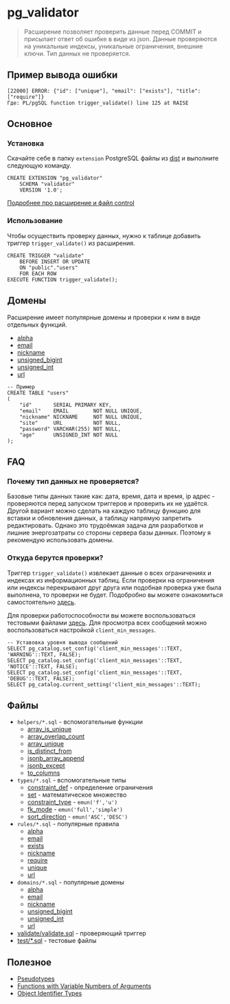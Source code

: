 # pg_validator

> Расширение позволяет проверить данные перед COMMIT и присылает ответ об ошибке в виде из json.
> Данные проверяются на уникальные индексы, уникальные ограничения, внешние ключи. Тип данных не
> проверяется.

## Пример вывода ошибки

```
[22000] ERROR: {"id": ["unique"], "email": ["exists"], "title": ["require"]}
Где: PL/pgSQL function trigger_validate() line 125 at RAISE
```

## Основное

### Установка

Скачайте себе в папку `extension` PostgreSQL файлы из [dist](./dist) и выполните следующую команду.

```postgresql
CREATE EXTENSION "pg_validator"
    SCHEMA "validator"
    VERSION '1.0';
```

[Подробнее про расширение и файл control](https://postgrespro.ru/docs/postgresql/14/extend-extensions)

### Использование

Чтобы осуществить проверку данных, нужно к таблице добавить триггер `trigger_validate()` из
расширения.

```postgresql
CREATE TRIGGER "validate"
    BEFORE INSERT OR UPDATE
    ON "public"."users"
    FOR EACH ROW
EXECUTE FUNCTION trigger_validate();
```

## Домены

Расширение имеет популярные домены и проверки к ним в виде отдельных функций.

- [alpha](./domains/alpha.sql)
- [email](./domains/email.sql)
- [nickname](./domains/nickname.sql)
- [unsigned_bigint](./domains/unsigned_bigint.sql)
- [unsigned_int](./domains/unsigned_int.sql)
- [url](./domains/url.sql)

```postgresql
-- Пример
CREATE TABLE "users"
(
    "id"       SERIAL PRIMARY KEY,
    "email"    EMAIL        NOT NULL UNIQUE,
    "nickname" NICKNAME     NOT NULL UNIQUE,
    "site"     URL          NOT NULL,
    "password" VARCHAR(255) NOT NULL,
    "age"      UNSIGNED_INT NOT NULL
);
```

## FAQ

### Почему тип данных не проверяется?

Базовые типы данных такие как: дата, время, дата и время, ip адрес - проверяются перед запуском
триггеров и проверить их не удаётся. Другой вариант можно сделать на каждую таблицу функцию для
вставки и обновления данных, а таблицу напрямую запретить редактировать. Однако это трудоёмкая
задача для разработков и лишние энергозатраты со стороны сервера базы данных. Поэтому я рекомендую
использовать домены.

### Откуда берутся проверки?

Триггер `trigger_validate()` извлекает данные о всех ограничениях и индексах из информационных
таблиц. Если проверки на ограничения или индексы перекрывают друг друга или подобная проверка уже
была выполнена, то проверки не будет. Подобробно вы можете ознакомиться
самостоятельно [здесь](./validate/validate.sql).

Для проверки работоспособности вы можете воспользоваться тестовыми файлами [здесь](./test/validate).
Для просмотра всех сообщений можно воспользоваться настройкой `client_min_messages`.

```postgresql
-- Уставовка уровня вывода сообщений
SELECT pg_catalog.set_config('client_min_messages'::TEXT, 'WARNING'::TEXT, FALSE);
SELECT pg_catalog.set_config('client_min_messages'::TEXT, 'NOTICE'::TEXT, FALSE);
SELECT pg_catalog.set_config('client_min_messages'::TEXT, 'DEBUG'::TEXT, FALSE);
SELECT pg_catalog.current_setting('client_min_messages'::TEXT);
```

## Файлы

- `helpers/*.sql` - вспомогательные функции
    - [array_is_unique](./helpers/array_is_unique.sql)
    - [array_overlap_count](./helpers/array_overlap_count.sql)
    - [array_unique](./helpers/array_unique.sql)
    - [is_distinct_from](./helpers/is_distinct_from.sql)
    - [jsonb_array_append](./helpers/jsonb_array_append.sql)
    - [jsonb_except](./helpers/jsonb_except.sql)
    - [to_columns](./helpers/to_columns.sql)
- `types/*.sql` - вспомогательные типы
    - [constraint_def](./types/constraint_def) - определение ограничения
    - [set](./types/set) - математическое множество
    - [constraint_type](./types/constraint_type.sql) - `emun('f','u')`
    - [fk_mode](./types/fk_mode.sql) - `emun('full','simple')`
    - [sort_direction](./types/sort_direction.sql) - `emun('ASC','DESC')`
- `rules/*.sql` - популярные правила
    - [alpha](rules/alpha_rule.sql)
    - [email](rules/email_rule.sql)
    - [exists](./rules/exists_rule.sql)
    - [nickname](rules/nickname_rule.sql)
    - [require](./rules/require_rule.sql)
    - [unique](./rules/unique_rule.sql)
    - [url](rules/url_rule.sql)
- `domains/*.sql` - популярные домены
    - [alpha](./domains/alpha.sql)
    - [email](./domains/email.sql)
    - [nickname](./domains/nickname.sql)
    - [unsigned_bigint](./domains/unsigned_bigint.sql)
    - [unsigned_int](./domains/unsigned_int.sql)
    - [url](./domains/url.sql)
- [validate/validate.sql](./validate/validate.sql) - проверяющий триггер
- [test/*.sql](./test) - тестовые файлы

## Полезное

- [Pseudotypes](https://www.postgresql.org/docs/current/datatype-pseudo.html)
- [Functions with Variable Numbers of Arguments](https://www.postgresql.org/docs/current/xfunc-sql.html#XFUNC-SQL-VARIADIC-FUNCTIONS)
- [Object Identifier Types](https://www.postgresql.org/docs/current/datatype-oid.html#DATATYPE-OID-TABLE)
